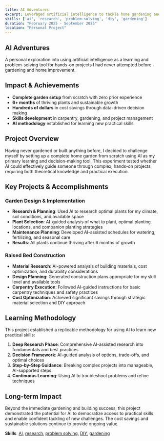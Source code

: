 ```yaml
---
title: AI Adventures
excerpt: Leveraged artificial intelligence to tackle home gardening and improvement projects, achieving sustainable solutions and significant cost savings.
skills: ['ai', 'research', 'problem-solving', 'diy', 'gardening']
duration: "February 2025 - September 2025"
location: "Personal Project"
---
```


## AI Adventures

A personal exploration into using artificial intelligence as a learning and problem-solving tool for hands-on projects I had never attempted before - gardening and home improvement.

## Impact & Achievements

- **Complete garden setup** from scratch with zero prior experience
- **6+ months** of thriving plants and sustainable growth
- **Hundreds of dollars** in cost savings through data-driven decision making
- **Skills development** in carpentry, gardening, and project management
- **AI methodology** established for learning new practical skills

## Project Overview

Having never gardened or built anything before, I decided to challenge myself by setting up a complete home garden from scratch using AI as my primary learning and decision-making tool. This experiment tested whether AI could effectively guide someone through complex, hands-on projects requiring both theoretical knowledge and practical execution.

## Key Projects & Accomplishments

### Garden Design & Implementation
- **Research & Planning**: Used AI to research optimal plants for my climate, soil conditions, and available space
- **Plant Selection**: AI-guided analysis of what to plant, optimal planting locations, and companion planting strategies  
- **Maintenance Planning**: Developed AI-assisted schedules for watering, fertilizing, and seasonal care
- **Results**: All plants continue thriving after 6 months of growth

### Raised Bed Construction
- **Material Research**: AI-powered analysis of building materials, cost optimization, and durability considerations
- **Design Planning**: Generated construction plans appropriate for my skill level and available tools
- **Carpentry Execution**: Followed AI-guided instructions for basic carpentry techniques and safety practices
- **Cost Optimization**: Achieved significant savings through strategic material selection and DIY approach

## Learning Methodology

This project established a replicable methodology for using AI to learn new practical skills:

1. **Deep Research Phase**: Comprehensive AI-assisted research into fundamentals and best practices
2. **Decision Framework**: AI-guided analysis of options, trade-offs, and optimal choices
3. **Step-by-Step Guidance**: Breaking complex projects into manageable, AI-supported steps
4. **Continuous Learning**: Using AI to troubleshoot problems and refine techniques

## Long-term Impact

Beyond the immediate gardening and building success, this project demonstrated the potential for AI to democratize access to practical skills and enable confident tackling of new challenges. The cost savings and sustainable solutions continue to provide ongoing value.

**Skills**: [AI](/skill/ai/), [research](/skill/research/), [problem solving](/skill/problem-solving/), [DIY](/skill/diy/), [gardening](/skill/gardening/)
